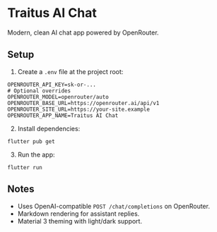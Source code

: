# Traitus AI Chat

Modern, clean AI chat app powered by OpenRouter.

## Setup

1) Create a `.env` file at the project root:

```
OPENROUTER_API_KEY=sk-or-...
# Optional overrides
OPENROUTER_MODEL=openrouter/auto
OPENROUTER_BASE_URL=https://openrouter.ai/api/v1
OPENROUTER_SITE_URL=https://your-site.example
OPENROUTER_APP_NAME=Traitus AI Chat
```

2) Install dependencies:

```
flutter pub get
```

3) Run the app:

```
flutter run
```

## Notes

- Uses OpenAI-compatible `POST /chat/completions` on OpenRouter.
- Markdown rendering for assistant replies.
- Material 3 theming with light/dark support.
